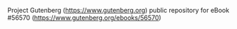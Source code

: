Project Gutenberg (https://www.gutenberg.org) public repository for
eBook #56570 (https://www.gutenberg.org/ebooks/56570)
